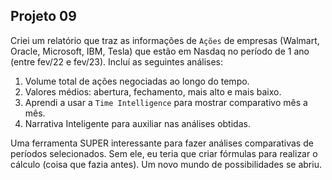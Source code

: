 ## Projeto 09

Criei um relatório que traz as informações de ```Ações``` de empresas (Walmart, Oracle, Microsoft, IBM, Tesla) que estão em Nasdaq no período de 1 ano (entre fev/22 e fev/23). Incluí as seguintes análises:

1. Volume total de ações negociadas ao longo do tempo.
2. Valores médios: abertura, fechamento, mais alto e mais baixo.
3. Aprendi a usar a ```Time Intelligence``` para mostrar comparativo mês a mês.
4. Narrativa Inteligente para auxiliar nas análises obtidas.

Uma ferramenta SUPER interessante para fazer análises comparativas de períodos selecionados. Sem ele, eu teria que criar fórmulas para realizar o cálculo (coisa que fazia antes). Um novo mundo de possibilidades se abriu.

